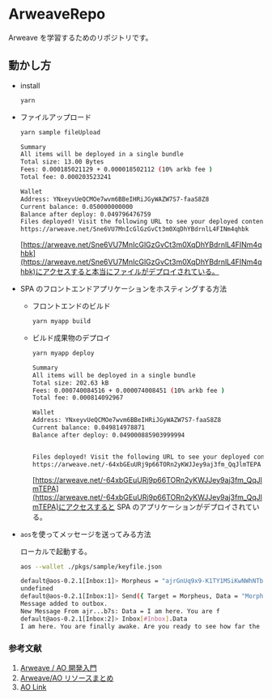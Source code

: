 # ArweaveRepo

Arweave を学習するためのリポジトリです。

## 動かし方

- install

  ```bash
  yarn
  ```

- ファイルアップロード

  ```bash
  yarn sample fileUpload
  ```

  ```bash
  Summary
  All items will be deployed in a single bundle
  Total size: 13.00 Bytes
  Fees: 0.000185021129 + 0.000018502112 (10% arkb fee )
  Total fee: 0.000203523241

  Wallet
  Address: YNxeyvUeQCMOe7wvm6BBeIHRiJGyWAZW7S7-faaS8Z8
  Current balance: 0.050000000000
  Balance after deploy: 0.049796476759
  Files deployed! Visit the following URL to see your deployed content:
  https://arweave.net/Sne6VU7MnIcGlGzGvCt3m0XqDhYBdrnlL4FINm4qhbk
  ```

  [https://arweave.net/Sne6VU7MnIcGlGzGvCt3m0XqDhYBdrnlL4FINm4qhbk](https://arweave.net/Sne6VU7MnIcGlGzGvCt3m0XqDhYBdrnlL4FINm4qhbk)にアクセスすると本当にファイルがデプロイされている。

- SPA のフロントエンドアプリケーションをホスティングする方法

  - フロントエンドのビルド

    ```bash
    yarn myapp build
    ```

  - ビルド成果物のデプロイ

    ```bash
    yarn myapp deploy
    ```

    ```bash
    Summary
    All items will be deployed in a single bundle
    Total size: 202.63 kB
    Fees: 0.000740084516 + 0.000074008451 (10% arkb fee )
    Total fee: 0.000814092967

    Wallet
    Address: YNxeyvUeQCMOe7wvm6BBeIHRiJGyWAZW7S7-faaS8Z8
    Current balance: 0.049814978871
    Balance after deploy: 0.049000885903999994


    Files deployed! Visit the following URL to see your deployed content:
    https://arweave.net/-64xbGEuURj9p66TORn2yKWJJey9aj3fm_QqJlmTEPA
    ```

    [https://arweave.net/-64xbGEuURj9p66TORn2yKWJJey9aj3fm_QqJlmTEPA](https://arweave.net/-64xbGEuURj9p66TORn2yKWJJey9aj3fm_QqJlmTEPA)にアクセスすると SPA のアプリケーションがデプロイされている。

- `aos`を使ってメッセージを送ってみる方法

  ローカルで起動する。

  ```bash
  aos --wallet ./pkgs/sample/keyfile.json
  ```

  ```bash
  default@aos-0.2.1[Inbox:1]> Morpheus = "ajrGnUq9x9-K1TY1MSiKwNWhNTbq7-IdtFa33T59b7s"
  undefined
  default@aos-0.2.1[Inbox:1]> Send({ Target = Morpheus, Data = "Morpheus?" })
  Message added to outbox.
  New Message From ajr...b7s: Data = I am here. You are f
  default@aos-0.2.1[Inbox:2]> Inbox[#Inbox].Data
  I am here. You are finally awake. Are you ready to see how far the rabbit hole goes?
  ```

### 参考文献

1. [Arweave / AO 開発入門](https://github.com/arweavejp/.github/blob/master/docs/quick-start.md)
2. [Arweave/AO リソースまとめ](https://github.com/arweavejp/.github/blob/master/docs/resources.md)
3. [AO Link](https://www.ao.link/)
